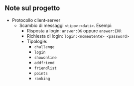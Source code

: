 ## Note sul progetto
* Protocollo client-server
  * Scambio di messaggi `<tipo>:<dati>`. Esempi:
    * Risposta a login: `answer:OK` oppure `answer:ERR`
    * Richiesta di login: `login:<nomeutente> <password>`
    * Tipologie:
      * `challenge`
      * `login`
      * `showonline`
      * `addfriend`
      * `friendlist`
      * `points`
      * `ranking`